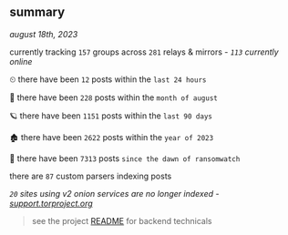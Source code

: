 
## summary
_august 18th, 2023_

currently tracking `157` groups across `281` relays & mirrors - _`113` currently online_

⏲ there have been `12` posts within the `last 24 hours`

🦈 there have been `228` posts within the `month of august`

🪐 there have been `1151` posts within the `last 90 days`

🏚 there have been `2622` posts within the `year of 2023`

🦕 there have been `7313` posts `since the dawn of ransomwatch`

there are `87` custom parsers indexing posts

_`20` sites using v2 onion services are no longer indexed - [support.torproject.org](https://support.torproject.org/onionservices/v2-deprecation/)_

> see the project [README](https://github.com/joshhighet/ransomwatch#ransomwatch--) for backend technicals
